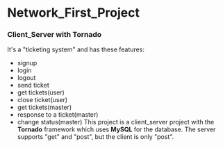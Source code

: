 # Network_First_Project
### Client_Server with Tornado
It's a "ticketing system" and has these features:
- signup
- login
- logout
- send ticket
- get tickets(user)
- close ticket(user)
- get tickets(master)
- response to a ticket(master)
- change status(master)
This project is a client_server project with the **Tornado** framework which uses **MySQL** for the database.
The server supports "get" and "post", but the client is only "post".

